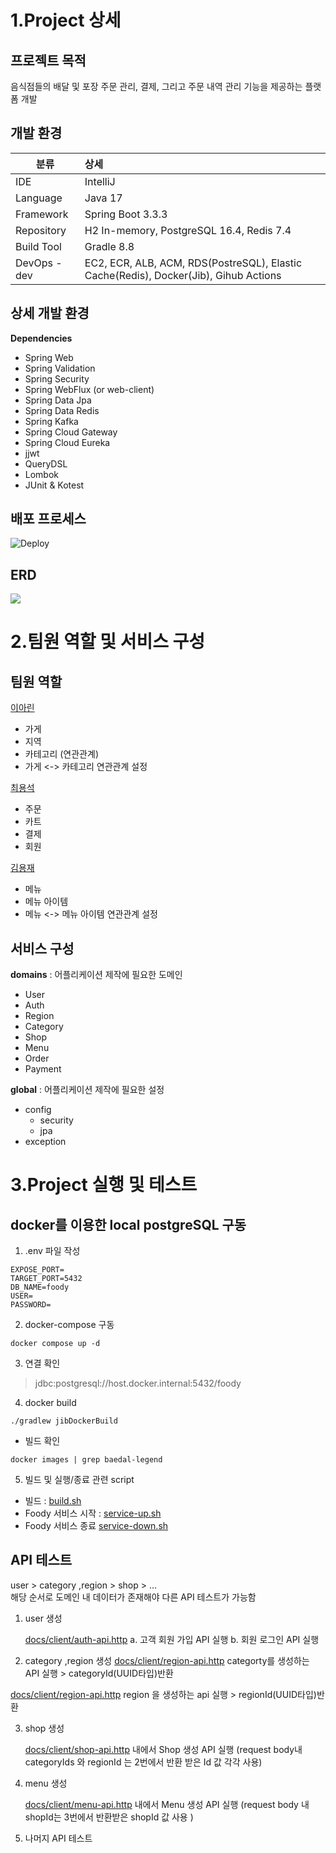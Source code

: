 1.Project 상세
===
## 프로젝트 목적 ##
음식점들의 배달 및 포장 주문 관리, 결제, 그리고 주문 내역 관리 기능을 제공하는 플랫폼 개발

## 
## 개발 환경 ##
|분류|상세|
| ---------- | :--------- |
|IDE|IntelliJ|
|Language|Java 17|
|Framework|Spring Boot 3.3.3|
|Repository|H2 In-memory, PostgreSQL 16.4, Redis 7.4|
|Build Tool|Gradle 8.8|
|DevOps - dev|EC2, ECR, ALB, ACM, RDS(PostreSQL), Elastic Cache(Redis), Docker(Jib), Gihub Actions|

## 상세 개발 환경 ##
**Dependencies** 
- Spring Web
- Spring Validation
- Spring Security
- Spring WebFlux (or web-client)
- Spring Data Jpa
- Spring Data Redis
- Spring Kafka
- Spring Cloud Gateway
- Spring Cloud Eureka
- jjwt
- QueryDSL
- Lombok
- JUnit & Kotest

## 배포 프로세스 ##
![Deploy](https://github.com/user-attachments/assets/fe8b2fd3-abf7-4415-b61d-33ec9fdbab06)

## ERD ## 
![](https://github.com/user-attachments/assets/3a0d5c45-33f0-41f6-b7f8-9d2137aeaaae)

2.팀원 역할 및 서비스 구성 
===
## 팀원 역할 ## 

 [이아린](https://github.com/linavell)
- 가게
- 지역
- 카테고리 (연관관계)
- 가게 <-> 카테고리 연관관계 설정
  
[최용석](https://github.com/choi-ys)
- 주문
- 카트
- 결제
- 회원
  
[김용재](https://github.com/uzjaee)
- 메뉴 
- 메뉴 아이템 
- 메뉴 <-> 메뉴 아이템 연관관계 설정

## 서비스 구성 ## 

**domains**  : 어플리케이션 제작에 필요한 도메인 
- User  
- Auth 
- Region 
- Category 
- Shop 
- Menu 
- Order
- Payment

**global**  : 어플리케이션 제작에 필요한 설정
- config  
   - security 
   - jpa
- exception


3.Project 실행 및 테스트 
===
## docker를 이용한 local postgreSQL 구동 ## 
1. .env 파일 작성
```properties
EXPOSE_PORT=
TARGET_PORT=5432
DB_NAME=foody
USER=
PASSWORD=
```

2. docker-compose 구동
```shell
docker compose up -d
```

3. 연결 확인
> jdbc:postgresql://host.docker.internal:5432/foody

4. docker build
```shell
./gradlew jibDockerBuild
```
- 빌드 확인 
```shell
docker images | grep baedal-legend
``` 

5. 빌드 및 실행/종료 관련 script
- 빌드 : [build.sh](docs%2Fbuild.sh)
- Foody 서비스 시작 : [service-up.sh](docs%2Fservice-up.sh)
- Foody 서비스 종료 [service-down.sh](docs%2Fservice-down.sh)
  
##  API  테스트 ## 

user > category ,region > shop  > ...   
해당 순서로 도메인 내  데이터가 존재해야 다른 API 테스트가 가능함 
1. user 생성
   
   [docs/client/auth-api.http](https://github.com/baedal-legend/foody/blob/develop/docs/client/auth-api.http)
   a. 고객 회원 가입 API 실행
   b. 회원 로그인 API 실행 

2. category ,region 생성
  [docs/client/region-api.http](https://github.com/baedal-legend/foody/blob/develop/docs/client/category-api.http)
   categorty를 생성하는 API 실행 > categoryId(UUID타입)반환 
   
  [docs/client/region-api.http](https://github.com/baedal-legend/foody/blob/develop/docs/client/region-api.http)
  region 을 생성하는 api 실행 > regionId(UUID타입)반환 
  
3. shop 생성
   
   [docs/client/shop-api.http](https://github.com/baedal-legend/foody/blob/develop/docs/client/shop-api.http) 내에서 
   Shop 생성 API 실행 (request body내 categoryIds 와 regionId 는 2번에서 반환 받은 Id 값 각각 사용)  

4. menu 생성
   
   [docs/client/menu-api.http](https://github.com/baedal-legend/foody/blob/develop/docs/client/menu-api.http) 내에서 
    Menu 생성 API 실행 (request body 내 shopId는 3번에서 반환받은 shopId 값 사용 )

5. 나머지 API 테스트 
   
